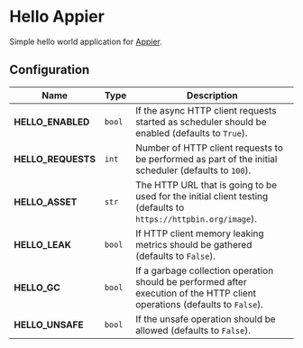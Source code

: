 # Hello Appier

Simple hello world application for [Appier](http://appier.hive.pt).

## Configuration

| Name | Type | Description |
| ----- | ----- | ----- |
| **HELLO_ENABLED** | `bool` | If the async HTTP client requests started as scheduler should be enabled (defaults to `True`). |
| **HELLO_REQUESTS** | `int` | Number of HTTP client requests to be performed as part of the initial scheduler (defaults to `100`). |
| **HELLO_ASSET** | `str` | The HTTP URL that is going to be used for the initial client testing (defaults to `https://httpbin.org/image`). |
| **HELLO_LEAK** | `bool` | If HTTP client memory leaking metrics should be gathered (defaults to `False`). |
| **HELLO_GC** | `bool` | If a garbage collection operation should be performed after execution of the HTTP client operations (defaults to `False`). |
| **HELLO_UNSAFE** | `bool` | If the unsafe operation should be allowed (defaults to `False`). |
